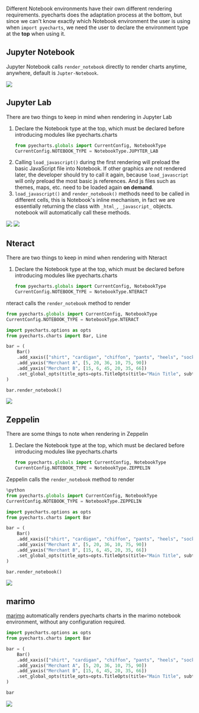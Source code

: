Different Notebook environments have their own different rendering requirements. pyecharts does the adaptation process at the bottom, but since we can't know exactly which Notebook environment the user is using when `import pyecharts`, we need the user to declare the environment type at the **top** when using it.

## Jupyter Notebook

Jupyter Notebook calls `render_notebook` directly to render charts anytime, anywhere, default is `Jupter-Notebook`.

![](https://user-images.githubusercontent.com/19553554/55602094-715ad580-5796-11e9-8477-d745ce9b8a20.png)

## Jupyter Lab

There are two things to keep in mind when rendering in Jupyter Lab
1. Declare the Notebook type at the top, which must be declared before introducing modules like pyecharts.charts
    ```python
    from pyecharts.globals import CurrentConfig, NotebookType
    CurrentConfig.NOTEBOOK_TYPE = NotebookType.JUPYTER_LAB
    ```
2. Calling `load_javascript()` during the first rendering will preload the basic JavaScript file into Notebook. If other graphics are not rendered later, the developer should try to call it again, because `load_javascript` will only preload the most basic js references. And js files such as themes, maps, etc. need to be loaded again **on demand**.
3. `load_javascript()` and `render_notebook()` methods need to be called in different cells, this is Notebook's inline mechanism, in fact we are essentially returning the class with `_html_`, `_javascript_` objects. notebook will automatically call these methods.

![](https://user-images.githubusercontent.com/19553554/55602584-f2b36780-5798-11e9-8ce4-b579344b3a8f.png)
![](https://user-images.githubusercontent.com/19553554/55602583-f2b36780-5798-11e9-9fcd-ad0de498f7f1.png)

## Nteract

There are two things to keep in mind when rendering with Nteract
1. Declare the Notebook type at the top, which must be declared before introducing modules like pyecharts.charts
    ```python
    from pyecharts.globals import CurrentConfig, NotebookType
    CurrentConfig.NOTEBOOK_TYPE = NotebookType.NTERACT
    ```

nteract calls the `render_notebook` method to render

``` python
from pyecharts.globals import CurrentConfig, NotebookType
CurrentConfig.NOTEBOOK_TYPE = NotebookType.NTERACT

import pyecharts.options as opts
from pyecharts.charts import Bar, Line

bar = (
    Bar()
    .add_xaxis(["shirt", "cardigan", "chiffon", "pants", "heels", "socks"])
    .add_yaxis("Merchant A", [5, 20, 36, 10, 75, 90])
    .add_yaxis("Merchant B", [15, 6, 45, 20, 35, 66])
    .set_global_opts(title_opts=opts.TitleOpts(title="Main Title", subtitle="Subtitle"))
)

bar.render_notebook()
```

![](https://user-images.githubusercontent.com/17564655/60228718-2698b780-98c6-11e9-8d66-a9d8d057c344.png)

## Zeppelin

There are some things to note when rendering in Zeppelin
1. Declare the Notebook type at the top, which must be declared before introducing modules like pyecharts.charts
    ```python
    from pyecharts.globals import CurrentConfig, NotebookType
    CurrentConfig.NOTEBOOK_TYPE = NotebookType.ZEPPELIN
    ```

Zeppelin calls the `render_notebook` method to render
```python
%python
from pyecharts.globals import CurrentConfig, NotebookType
CurrentConfig.NOTEBOOK_TYPE = NotebookType.ZEPPELIN

import pyecharts.options as opts
from pyecharts.charts import Bar

bar = (
    Bar()
    .add_xaxis(["shirt", "cardigan", "chiffon", "pants", "heels", "socks"])
    .add_yaxis("Merchant A", [5, 20, 36, 10, 75, 90])
    .add_yaxis("Merchant B", [15, 6, 45, 20, 35, 66])
    .set_global_opts(title_opts=opts.TitleOpts(title="Main Title", subtitle="Subtitle"))
)

bar.render_notebook()
```

![](https://user-images.githubusercontent.com/17564655/60228824-8abb7b80-98c6-11e9-9435-0fc8777624d0.png)

## marimo

[marimo](https://github.com/marimo-team/marimo) automatically renders pyecharts charts in the marimo notebook environment, without any configuration required.

```python
import pyecharts.options as opts
from pyecharts.charts import Bar

bar = (
    Bar()
    .add_xaxis(["shirt", "cardigan", "chiffon", "pants", "heels", "socks"])
    .add_yaxis("Merchant A", [5, 20, 36, 10, 75, 90])
    .add_yaxis("Merchant B", [15, 6, 45, 20, 35, 66])
    .set_global_opts(title_opts=opts.TitleOpts(title="Main Title", subtitle="Subtitle"))
)

bar
```

![](TODO)

